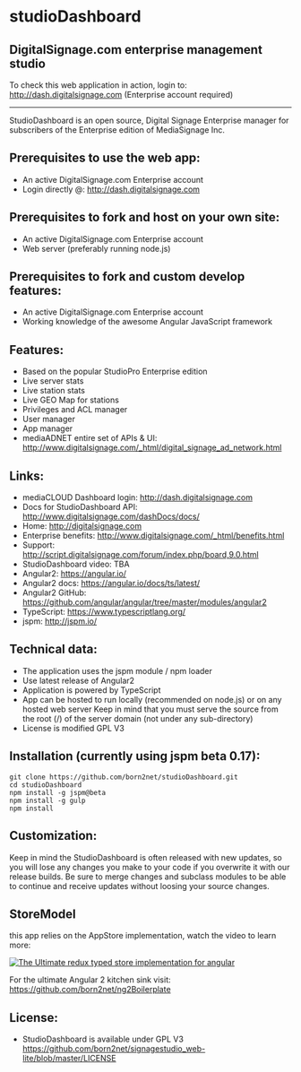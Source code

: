 studioDashboard
=====================

DigitalSignage.com enterprise management studio   
----------------

To check this web application in action, login to: http://dash.digitalsignage.com (Enterprise account required)

------------------------------------------------------------------------

StudioDashboard is an open source, Digital Signage Enterprise manager for subscribers of the Enterprise 
edition of MediaSignage Inc.

Prerequisites to use the web app:
-----------------
- An active DigitalSignage.com Enterprise account
- Login directly @: http://dash.digitalsignage.com

Prerequisites to fork and host on your own site:
-----------------
- An active DigitalSignage.com Enterprise account
- Web server (preferably running node.js)

Prerequisites to fork and custom develop features:
-----------------
- An active DigitalSignage.com Enterprise account
- Working knowledge of the awesome Angular JavaScript framework

                                
Features:
----------

 - Based on the popular StudioPro Enterprise edition
 - Live server stats
 - Live station stats 
 - Live GEO Map for stations
 - Privileges and ACL manager
 - User manager
 - App manager
 - mediaADNET entire set of APIs & UI: http://www.digitalsignage.com/_html/digital_signage_ad_network.html

Links:
------------------------------------------------------------------------
- mediaCLOUD Dashboard login: http://dash.digitalsignage.com
- Docs for StudioDashboard API: http://www.digitalsignage.com/dashDocs/docs/
- Home: http://digitalsignage.com
- Enterprise benefits: http://www.digitalsignage.com/_html/benefits.html
- Support: http://script.digitalsignage.com/forum/index.php/board,9.0.html
- StudioDashboard video: TBA
- Angular2: https://angular.io/
- Angular2 docs: https://angular.io/docs/ts/latest/
- Angular2 GitHub: https://github.com/angular/angular/tree/master/modules/angular2
- TypeScript: https://www.typescriptlang.org/
- jspm: http://jspm.io/ 


Technical data:
------------------------------------------------------------------------
- The application uses the jspm module / npm loader
- Use latest release of Angular2
- Application is powered by TypeScript
- App can be hosted to run locally (recommended on node.js) or on any hosted web server
   Keep in mind that you must serve the source from the root (/) of the server domain (not under any sub-directory)
- License is modified GPL V3

Installation (currently using jspm beta 0.17):
------------------------------------------------------------------------
 
```
git clone https://github.com/born2net/studioDashboard.git
cd studioDashboard
npm install -g jspm@beta
npm install -g gulp
npm install
```


Customization:
------------------------------------------------------------------------
Keep in mind the StudioDashboard is often released with new updates, so you will lose any changes you make to your code if you overwrite it with our release builds.
Be sure to merge changes and subclass modules to be able to continue and receive updates without loosing your source changes.

StoreModel
------------------------------------------------------------------------

this app relies on the AppStore implementation, watch the video to learn more:

[![The Ultimate redux typed store implementation for angular](http://img.youtube.com/vi/bEkPEnudm7s/0.jpg)](https://www.youtube.com/watch?v=bEkPEnudm7s&feature=youtu.be "The Ultimate redux typed store implementation for angular")

For the ultimate Angular 2 kitchen sink visit: 
https://github.com/born2net/ng2Boilerplate


License:
------------------------------------------------------------------------
- StudioDashboard is available under GPL V3 https://github.com/born2net/signagestudio_web-lite/blob/master/LICENSE

